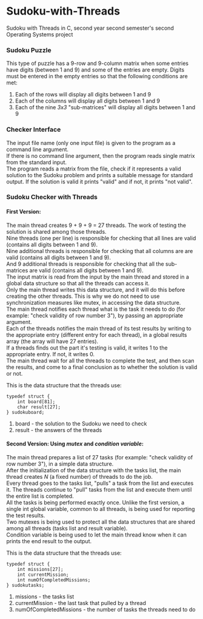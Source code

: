 # Sudoku-with-Threads
Sudoku with Threads in C, second year second semester's second Operating Systems project

### Sudoku Puzzle
This type of puzzle has a 9-row and 9-column matrix when some entries have digits (between 1 and 9) and some of the entries are empty.  Digits must be entered in the empty entries so that the following conditions are met:
1) Each of the rows will display all digits between 1 and 9
2) Each of the columns will display all digits between 1 and 9
3) Each of the nine *3x3* "sub-matrices" will display all digits between 1 and 9

### Checker Interface
The input file name (only one input file) is given to the program as a command line argument.  
If there is no command line argument, then the program reads single matrix from the standard input.  
The program reads a matrix from the file, check if it represents a valid solution to the Sudoku problem and prints a suitable message for standard output. If the solution is valid it prints "valid" and if not, it prints "not valid".

### Sudoku Checker with Threads
#### First Version:
The main thread creates 9 + 9 + 9 = 27 threads. The work of testing the solution is shared among those threads.  
Nine threads (one per line) is responsible for checking that all lines are valid (contains all digits between 1 and 9).  
Nine additional threads is responsible for checking that all columns are are valid (contains all digits between 1 and 9).  
And 9 additional threads is responsible for checking that all the sub-matrices are valid (contains all digits between 1 and 9).  
The input matrix is read from the input by the main thread and stored in a global data structure so that all the threads can access it.  
Only the main thread writes this data structure, and it will do this before creating the other threads. This is why we do not need to use synchronization measures like mutex, in accessing the data structure.  
The main thread notifies each thread what is the task it needs to do (for example: "check validity of row number 3"), by passing an appropriate argument.  
Each of the threads notifies the main thread of its test results by writing to the appropriate entry (different entry for each thread), in a global results array (the array will have 27 entries).  
If a threads finds out the part it's testing is valid, it writes 1 to the appropriate entry. If not, it writes 0.  
The main thread wait for all the threads to complete the test, and then scan the results, and come to a final conclusion as to whether the solution is valid or not.

This is the data structure that the threads use:
```
typedef struct {
	int board[81];
	char result[27];
} sudokuboard;
```
1) board - the solution to the Sudoku we need to check
2) result - the answers of the threads

#### Second Version: Using *mutex* and *condition variable*:
The main thread prepares a list of 27 tasks (for example: "check validity of row number 3"), in a simple data structure.  
After the initialization of the data structure with the tasks list, the main thread creates *N* (a fixed number) of threads to do the job.  
Every thread goes to the tasks list, "pulls" a task from the list and executes it. The threads continue to "pull" tasks from the list and execute them until the entire list is completed.  
All the tasks is being performed exactly once.
Unlike the first version, a single int global variable, common to all threads, is being used for reporting the test results.  
Two mutexes is being used to protect all the data structures that are shared among all threads (tasks list and result variable).  
Condition variable is being used to let the main thread know when it can prints the end result to the output.

This is the data structure that the threads use:
```
typedef struct {
	int missions[27];
	int currentMission;
	int numOfCompletedMissions;
} sudokutasks;
```
1) missions - the tasks list
2) currentMission - the last task that pulled by a thread
4) numOfCompletedMissions - the number of tasks the threads need to do
